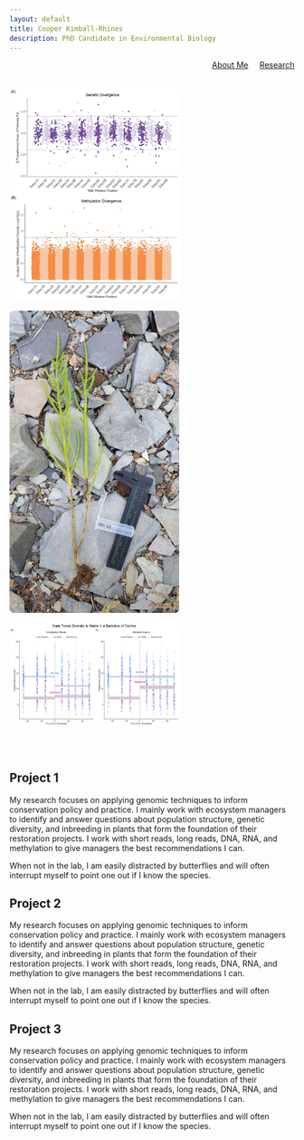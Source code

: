 ```yaml
---
layout: default
title: Cooper Kimball-Rhines
description: PhD Candidate in Environmental Biology
---
```


<nav style="text-align: right; margin-top: 0;">
  <a href="/index" style="margin-right: 1rem;">About Me</a>
  <a href="/research">Research</a>
</nav>

<style>
.container {
  display: flex;
  flex-wrap: wrap;
  gap: 2rem;
  margin-top: 2rem;
}

.research-photos {
  flex: 1 1 30%;
  max-width: 300px;
}

.research-photos img {
  width: 100%;
  border-radius: 8px;
  margin-bottom: 1rem;
  object-fit: cover;
}

.research-content {
  flex: 2 1 65%;
}

research-section {
  margin-bottom: 2rem;
}

research-section h2 {
  margin-top 0;
}

.main-content {
  flex: 3 1 600px;
}

</style>

<div class="container">
  <div class="research-photos">
    <img src="/manhattans.png">
    <img src="sal.jpg">
    <img src="/shannonDID.png">
  </div>

  <div class="research-content">
    <div class="research-section">
    <h2>Project 1</h2>
    <p>
	My research focuses on applying genomic techniques to inform conservation policy and practice. I mainly work with ecosystem managers to identify and answer questions about population structure, genetic diversity, and inbreeding in plants that form the foundation of their restoration projects. I work with short reads, long reads, DNA, RNA, and methylation to give managers the best recommendations I can. 
    </p>
    <p>
	When not in the lab, I am easily distracted by butterflies and will often interrupt myself to point one out if I know the species.
    </p>
  </div>

  <div class="research-section">
    <h2>Project 2</h2>
    <p>
	My research focuses on applying genomic techniques to inform conservation policy and practice. I mainly work with ecosystem managers to identify and answer questions about population structure, genetic diversity, and inbreeding in plants that form the foundation of their restoration projects. I work with short reads, long reads, DNA, RNA, and methylation to give managers the best recommendations I can. 
    </p>
    <p>
	When not in the lab, I am easily distracted by butterflies and will often interrupt myself to point one out if I know the species.
    </p>
  </div>

  <div class="research-section">
    <h2>Project 3</h2>
    <p>
	My research focuses on applying genomic techniques to inform conservation policy and practice. I mainly work with ecosystem managers to identify and answer questions about population structure, genetic diversity, and inbreeding in plants that form the foundation of their restoration projects. I work with short reads, long reads, DNA, RNA, and methylation to give managers the best recommendations I can. 
    </p>
    <p>
	When not in the lab, I am easily distracted by butterflies and will often interrupt myself to point one out if I know the species.
    </p>
  </div>
</div>
